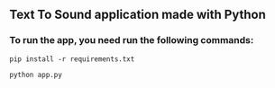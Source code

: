 ## Text To Sound application made with Python


### To run the app, you need run the following commands:

```shell
pip install -r requirements.txt

python app.py

```
